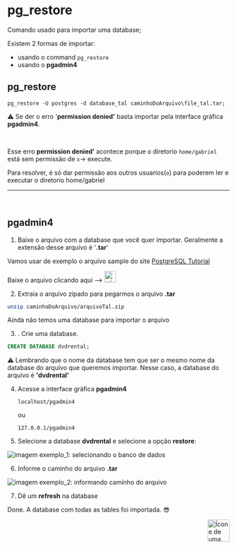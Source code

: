 # pg_restore

Comando usado para importar uma database;


Existem 2 formas de importar:


* usando o command `pg_restore`
* usando o **pgadmin4**



## pg_restore

```
pg_restore -U postgres -d database_tal caminhoDoArquivo\file_tal.tar;
```

:warning: Se der o erro '**permission denied'** basta importar pela interface gráfica **pgadmin4**.


<br>

Esse erro **permission denied'** acontece porque o diretorio `home/gabriel` está sem permissão de `x`-> execute.

Para resolver, é só dar permissão aos outros usuarios(`o`) para poderem ler e executar o diretorio home/gabriel

<hr>
<br>

## pgadmin4

1. Baixe o arquivo com a database que você quer importar. Geralmente a extensão desse arquivo é '**.tar**'

Vamos usar de exemplo o arquivo sample do site [PostgreSQL Tutorial](https://www.postgresqltutorial.com/)

Baixe o arquivo clicando aqui --> <a href="https://www.postgresqltutorial.com/postgresql-getting-started/postgresql-sample-database/"><img alt="winrar icon" src="https://cdn.icon-icons.com/icons2/195/PNG/256/WinRAR_23510.png" style="width:26px; height:26px;"></a>

2. Extraia o arquivo zipado para pegarmos o arquivo **.tar**
```bash
unzip caminhoDoArquivo/arquivoTal.zip
```

Ainda não temos uma database para importar o arquivo

3. . Crie uma database.
```sql
CREATE DATABASE dvdrental;
```
:warning: Lembrando que o nome da database tem que ser o mesmo nome da database do arquivo que queremos importar.
Nesse caso, a database do arquivo é **'dvdrental'**

4. Acesse a interface gráfica **pgadmin4**

    `localhost/pgadmin4`

    ou

    `127.0.0.1/pgadmin4`


5. Selecione a database **dvdrental** e selecione a opção **restore**:

<img alt="imagem exemplo_1: selecionando o banco de dados" src="https://www.postgresqltutorial.com/wp-content/uploads/2020/07/Load-PostgreSQL-Database-Restore-Database.png">


6. Informe o caminho do arquivo **.tar**

<img alt="imagem exemplo_2: informando caminho do arquivo" src="https://www.postgresqltutorial.com/wp-content/uploads/2020/07/Load-PostgreSQL-Database-Restore-DvdRental-Database.png">


7. Dê um **refresh** na database



Done. A database com todas as tables foi importada. :sunglasses:




<!-- Botão para o próximo resumo em ordem sequêncial -->
<a href="https://github.com/lGabrielDev/06.postgreSQL/blob/main/2.praticando/8.select.md"><img alt="Ícone de uma seta apontada para direita, representando um link para a próxima página" src="https://cdn-icons-png.flaticon.com/512/8875/8875266.png" width="50px" height="50px" align="right"></a>
